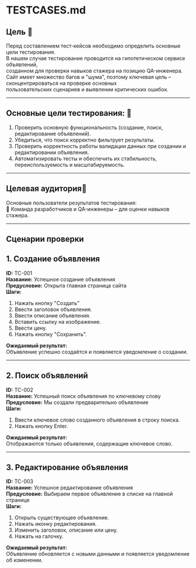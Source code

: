 # TESTCASES.md
## **Цель** 🎯<br>
Перед составлением тест-кейсов необходимо определить основные цели тестирования.<br>
В нашем случае тестирование проводится на гипотетическом сервисе объявлений, <br>
созданном для проверки навыков стажера на позицию QA-инженера.<br>
Сайт имеет множество багов и "шума", поэтому ключевая цель – сконцентрироваться на проверке основных<br>
пользовательских сценариев и выявлении критических ошибок.


---


## **Основные цели тестирования:** 📌<br>
1. Проверить основную функциональность (создание, поиск, редактирование объявлений).<br>
2. Убедиться, что поиск корректно фильтрует результаты.<br>
3. Проверить корректность работы валидации данных при создании и редактировании объявления.<br>
4. Автоматизировать тесты и обеспечить их стабильность, переиспользуемость и масштабируемость.<br>


---


## **Целевая аудитория**👥
Основные пользователи результатов тестирования:<br>
🔹 Команда разработчиков и QA-инженеры – для оценки навыков стажера.



---
## **Сценарии проверки**

## **1. Создание объявления**

**ID:** TC-001  
**Название:** Успешное создание объявления  
**Предусловие:** Открыта главная страница сайта<br> 
**Шаги:**<br>  
1. Нажать кнопку "Создать"
2. Ввести заголовок объявления.  
3. Ввести описание объявления.  
4. Вставить ссылку на изображение.  
5. Ввести цену.  
6. Нажать кнопку "Сохранить". 

**Ожидаемый результат:**<br>
Объявление успешно создаётся и появляется уведомление о создании.  


---

## **2. Поиск объявлений**

**ID:** TC-002  
**Название:** Успешный поиск объявления по ключевому слову  
**Предусловие:** Мы создали предварительно объявление<br> 
**Шаги:**<br>  
1. Ввести ключевое слово созданного объявления в строку поиска.  
2. Нажать кнопку Enter. 

**Ожидаемый результат:**<br>
Отображаются только объявления, содержащие ключевое слово.

---

## **3. Редактирование объявления**

**ID:** TC-003  
**Название:** Успешное редактирование объявления  
**Предусловие:** Выбираем первое объявление в списке на главной странице<br>
**Шаги:**<br>  
1. Открыть существующее объявление.  
2. Нажать иконку редактирования.  
3. Изменить заголовок, описание или цену.  
4. Нажать на галочку.  

**Ожидаемый результат:**<br>
Объявление обновляется с новыми данными  и появляется уведомление об изменении.  
  





